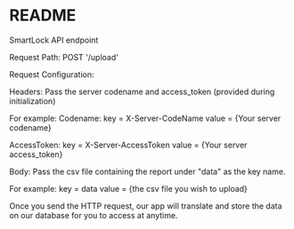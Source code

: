 # README

SmartLock API endpoint

Request Path:
POST '/upload'

Request Configuration:

  Headers: Pass the server codename and access_token (provided during initialization) 
  
  For example:
  Codename: 
  key = X-Server-CodeName 
  value = {Your server codename}
  
  AccessToken: 
  key = X-Server-AccessToken 
  value = {Your server access_token}

  Body: Pass the csv file containing the report under "data" as the key name.
  
  For example: 
  key = data
  value = {the csv file you wish to upload}

Once you send the HTTP request, our app will translate and store the data on our database for you to access at anytime. 

